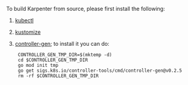 To build Karpenter from source, please first install the following:

1. [kubectl](https://kubernetes.io/docs/tasks/tools/install-kubectl/)
2. [kustomize](https://kubernetes-sigs.github.io/kustomize/installation/)
3. [controller-gen](https://book.kubebuilder.io/reference/controller-gen.html); to install it you can do:

        CONTROLLER_GEN_TMP_DIR=$(mktemp -d)
        cd $CONTROLLER_GEN_TMP_DIR
        go mod init tmp
        go get sigs.k8s.io/controller-tools/cmd/controller-gen@v0.2.5
        rm -rf $CONTROLLER_GEN_TMP_DIR

